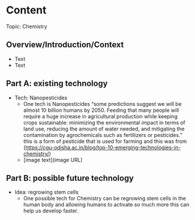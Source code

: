# Content
Topic: Chemistry

## Overview/Introduction/Context
* Text
* Text

## Part A: existing technology
* Tech: Nanopesticides
  * One tech is Nanopesticides “some predictions suggest we will be almost 10 billion humans by 2050. Feeding that many people will require a huge increase in agricultural production while keeping crops sustainable: minimizing the environmental impact in terms of land use, reducing the amount of water needed, and mitigating the contamination by agrochemicals such as fertilizers or pesticides.” this is a form of pesticide that is used for farming and this was from (https://cgu-odisha.ac.in/blog/top-10-emerging-technologies-in-chemistry/)
  * [image text](image URL)

## Part B: possible future technology
* Idea: regrowing stem cells
  * One possible tech for Chemistry can be regrowing stem cells in the human body and allowing humans to activate so much more this can help us develop faster.



